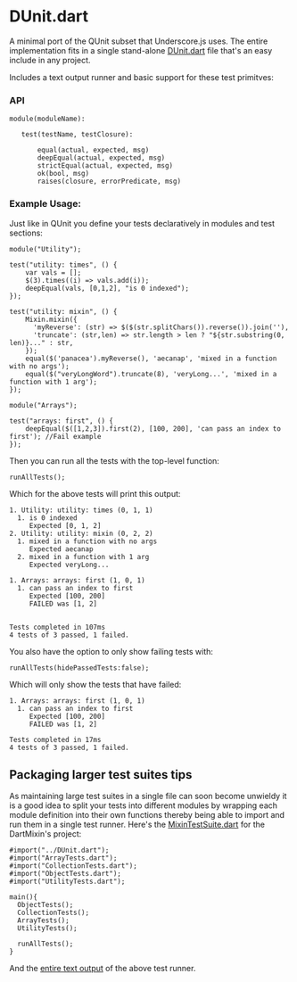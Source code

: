# DUnit.dart

A minimal port of the QUnit subset that Underscore.js uses.
The entire implementation fits in a single stand-alone [DUnit.dart](https://github.com/mythz/DartMixins/blob/master/DUnit.dart) file that's an easy include in any project.

Includes a text output runner and basic support for these test primitves:

### API 

    module(moduleName):

       test(testName, testClosure):

           equal(actual, expected, msg)
           deepEqual(actual, expected, msg)
           strictEqual(actual, expected, msg)
           ok(bool, msg)
           raises(closure, errorPredicate, msg)

### Example Usage:

Just like in QUnit you define your tests declaratively in modules and test sections:

    module("Utility");  

    test("utility: times", () {
        var vals = [];
        $(3).times((i) => vals.add(i));
        deepEqual(vals, [0,1,2], "is 0 indexed");
    });

    test("utility: mixin", () {
        Mixin.mixin({
          'myReverse': (str) => $($(str.splitChars()).reverse()).join(''),
          'truncate': (str,len) => str.length > len ? "${str.substring(0, len)}..." : str,
        });
        equal($('panacea').myReverse(), 'aecanap', 'mixed in a function with no args');
        equal($("veryLongWord").truncate(8), 'veryLong...', 'mixed in a function with 1 arg');
    });

    module("Arrays");

    test("arrays: first", () {  
        deepEqual($([1,2,3]).first(2), [100, 200], 'can pass an index to first'); //Fail example
    });

Then you can run all the tests with the top-level function:

    runAllTests();    

Which for the above tests will print this output:

    1. Utility: utility: times (0, 1, 1)
      1. is 0 indexed
         Expected [0, 1, 2]
    2. Utility: utility: mixin (0, 2, 2)
      1. mixed in a function with no args
         Expected aecanap
      2. mixed in a function with 1 arg
         Expected veryLong...

    1. Arrays: arrays: first (1, 0, 1)
      1. can pass an index to first
         Expected [100, 200]
         FAILED was [1, 2]


    Tests completed in 107ms
    4 tests of 3 passed, 1 failed.


You also have the option to only show failing tests with:

    runAllTests(hidePassedTests:false);

Which will only show the tests that have failed:

    1. Arrays: arrays: first (1, 0, 1)
      1. can pass an index to first
         Expected [100, 200]
         FAILED was [1, 2]

    Tests completed in 17ms
    4 tests of 3 passed, 1 failed.

## Packaging larger test suites tips

As maintaining large test suites in a single file can soon become unwieldy it is a good idea to split your
tests into different modules by wrapping each module definition into their own functions thereby being able
to import and run them in a single test runner. Here's the [MixinTestSuite.dart](https://github.com/mythz/DartMixins/blob/master/tests/MixinTestSuite.dart) for the DartMixin's project:

    #import("../DUnit.dart");
    #import("ArrayTests.dart");
    #import("CollectionTests.dart");
    #import("ObjectTests.dart");
    #import("UtilityTests.dart");

    main(){
      ObjectTests();
      CollectionTests();
      ArrayTests();
      UtilityTests();
      
      runAllTests();
    }

And the [entire text output](https://gist.github.com/2523357) of the above test runner.
